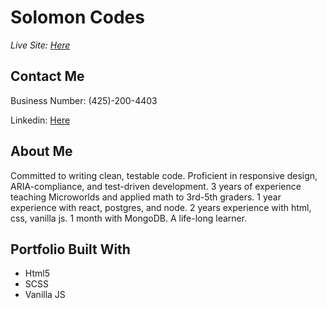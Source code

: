 # Solomon Codes

_Live Site: [Here](https://solomonzelenko.com)_

## Contact Me

Business Number: (425)-200-4403

Linkedin: [Here](https://www.linkedin.com/in/solomon-zelenko/)

## About Me

Committed to writing clean, testable code. Proficient in responsive design, ARIA-compliance, and test-driven development. 3 years of experience teaching Microworlds and applied math to 3rd-5th graders. 1 year experience with react, postgres, and node. 2 years experience with html, css, vanilla js. 1 month with MongoDB. A life-long learner.

## Portfolio Built With

- Html5
- SCSS
- Vanilla JS
